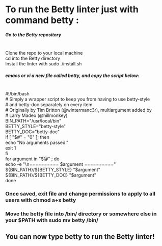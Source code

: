 <h1> To run the Betty linter just with command betty <filename>: </h1>

<h5> Go to the Betty repository </h5> 

<p>
<br> Clone the repo to your local machine
<br> cd into the Betty directory
<br> Install the linter with sudo ./install.sh
</p>

<h5> emacs or vi a new file called betty, and copy the script below: </h5>

<p>
<br> #!/bin/bash
<br> # Simply a wrapper script to keep you from having to use betty-style
<br> # and betty-doc separately on every item.
<br> # Originally by Tim Britton (@wintermanc3r), multiargument added by
<br> # Larry Madeo (@hillmonkey)
<br> BIN_PATH="/usr/local/bin"
<br> BETTY_STYLE="betty-style"
<br> BETTY_DOC="betty-doc"
<br> if [ "$#" = "0" ]; then
<br> echo "No arguments passed."
<br> exit 1
<br> fi
<br> for argument in "$@" ; do
<br> echo -e "\n========== $argument =========="
<br> ${BIN_PATH}/${BETTY_STYLE} "$argument"
<br> ${BIN_PATH}/${BETTY_DOC} "$argument"
<br> done
</p>

<h3> Once saved, exit file and change permissions to apply to all users with chmod a+x betty </h3>
<h3> Move the betty file into /bin/ directory or somewhere else in your $PATH with sudo mv betty /bin/ </h3>
<h2> You can now type betty <filename> to run the Betty linter! </h2>
